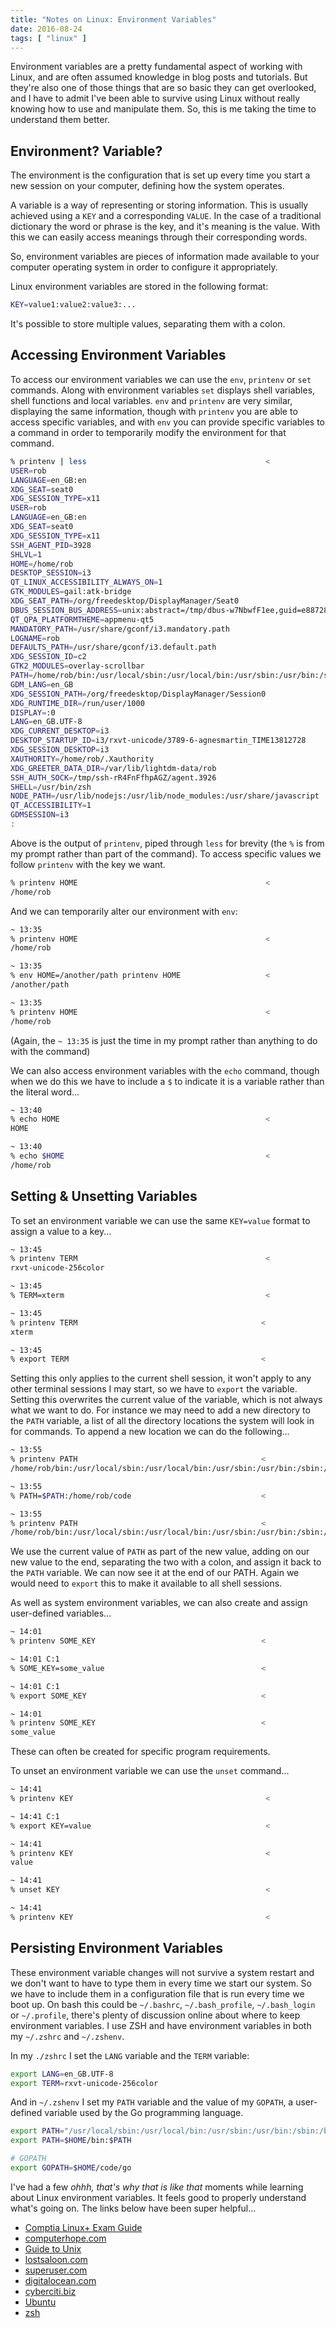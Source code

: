 ```yaml
---
title: "Notes on Linux: Environment Variables"
date: 2016-08-24
tags: [ "linux" ]
---
```


Environment variables are a pretty fundamental aspect of working with Linux, and
are often assumed knowledge in blog posts and tutorials. But they're also one of
those things that are so basic they can get overlooked, and I have to admit I've
been able to survive using Linux without really knowing how to use and
manipulate them. So, this is me taking the time to understand them better.

## Environment? Variable?

The environment is the configuration that is set up every time you start a new
session on your computer, defining how the system operates.

A variable is a way of representing or storing information. This is usually
achieved using a `KEY` and a corresponding `VALUE`. In the case of a traditional
dictionary the word or phrase is the key, and it's meaning is the value. With
this we can easily access meanings through their corresponding words.

So, environment variables are pieces of information made available to your
computer operating system in order to configure it appropriately.

Linux environment variables are stored in the following format:

```bash
KEY=value1:value2:value3:...
```

It's possible to store multiple values, separating them with a colon.

## Accessing Environment Variables

To access our environment variables we can use the `env`, `printenv` or `set`
commands. Along with environment variables `set` displays shell variables, shell
functions and local variables. `env` and `printenv` are very similar, displaying
the same information, though with `printenv` you are able to access specific
variables, and with `env` you can provide specific variables to a command in
order to temporarily modify the environment for that command.

```bash
% printenv | less                                        <
USER=rob
LANGUAGE=en_GB:en
XDG_SEAT=seat0
XDG_SESSION_TYPE=x11
USER=rob
LANGUAGE=en_GB:en
XDG_SEAT=seat0
XDG_SESSION_TYPE=x11
SSH_AGENT_PID=3928
SHLVL=1
HOME=/home/rob
DESKTOP_SESSION=i3
QT_LINUX_ACCESSIBILITY_ALWAYS_ON=1
GTK_MODULES=gail:atk-bridge
XDG_SEAT_PATH=/org/freedesktop/DisplayManager/Seat0
DBUS_SESSION_BUS_ADDRESS=unix:abstract=/tmp/dbus-w7NbwfF1ee,guid=e8872840b094e30cfe473cae57bd4b7d
QT_QPA_PLATFORMTHEME=appmenu-qt5
MANDATORY_PATH=/usr/share/gconf/i3.mandatory.path
LOGNAME=rob
DEFAULTS_PATH=/usr/share/gconf/i3.default.path
XDG_SESSION_ID=c2
GTK2_MODULES=overlay-scrollbar
PATH=/home/rob/bin:/usr/local/sbin:/usr/local/bin:/usr/sbin:/usr/bin:/sbin:/bin:/usr/games:/usr/local/games:/usr/local/go/bin:/home/rob/code/go/bin
GDM_LANG=en_GB
XDG_SESSION_PATH=/org/freedesktop/DisplayManager/Session0
XDG_RUNTIME_DIR=/run/user/1000
DISPLAY=:0
LANG=en_GB.UTF-8
XDG_CURRENT_DESKTOP=i3
DESKTOP_STARTUP_ID=i3/rxvt-unicode/3789-6-agnesmartin_TIME13812728
XDG_SESSION_DESKTOP=i3
XAUTHORITY=/home/rob/.Xauthority
XDG_GREETER_DATA_DIR=/var/lib/lightdm-data/rob
SSH_AUTH_SOCK=/tmp/ssh-rR4FnFfhpAGZ/agent.3926
SHELL=/usr/bin/zsh
NODE_PATH=/usr/lib/nodejs:/usr/lib/node_modules:/usr/share/javascript
QT_ACCESSIBILITY=1
GDMSESSION=i3
:
```

Above is the output of `printenv`, piped through `less` for brevity (the `%`
is from my prompt rather than part of the command). To access specific values
we follow `printenv` with the key we want.

```bash
% printenv HOME                                          <
/home/rob
```

And we can temporarily alter our environment with `env`:

```bash
~ 13:35
% printenv HOME                                          <
/home/rob

~ 13:35
% env HOME=/another/path printenv HOME                   <
/another/path

~ 13:35
% printenv HOME                                          <
/home/rob
```

(Again, the `~ 13:35` is just the time in my prompt rather than anything to do
with the command)

We can also access environment variables with the `echo` command, though when we
do this we have to include a `$` to indicate it is a variable rather than the
literal word...

```bash
~ 13:40
% echo HOME                                              <
HOME

~ 13:40
% echo $HOME                                             <
/home/rob
```

## Setting & Unsetting Variables

To set an environment variable we can use the same `KEY=value` format to assign
a value to a key...

```bash
~ 13:45
% printenv TERM                                          <
rxvt-unicode-256color

~ 13:45
% TERM=xterm                                             <

~ 13:45
% printenv TERM                                         <
xterm

~ 13:45
% export TERM                                           <
```

Setting this only applies to the current shell session, it won't apply to any
other terminal sessions I may start, so we have to `export` the variable.
Setting this overwrites the current value of the variable, which is not always
what we want to do. For instance we may need to add a new directory to the `PATH` variable, a list of all the directory locations the system will look in for commands. To append a new location we can do the following...

```bash
~ 13:55
% printenv PATH                                         <
/home/rob/bin:/usr/local/sbin:/usr/local/bin:/usr/sbin:/usr/bin:/sbin:/bin:/usr/games:/usr/local/games:/usr/local/go/bin:/home/rob/code/go/bin

~ 13:55
% PATH=$PATH:/home/rob/code                             <

~ 13:55
% printenv PATH                                         <
/home/rob/bin:/usr/local/sbin:/usr/local/bin:/usr/sbin:/usr/bin:/sbin:/bin:/usr/games:/usr/local/games:/usr/local/go/bin:/home/rob/code/go/bin:/home/rob/code
```

We use the current value of `PATH` as part of the new value, adding on our new
value to the end, separating the two with a colon, and assign it back to the
`PATH` variable. We can now see it at the end of our PATH. Again we would need
to `export` this to make it available to all shell sessions.

As well as system environment variables, we can also create and assign
user-defined variables...

```bash
~ 14:01
% printenv SOME_KEY                                     <

~ 14:01 C:1
% SOME_KEY=some_value                                   <

~ 14:01 C:1
% export SOME_KEY                                       <

~ 14:01
% printenv SOME_KEY                                     <
some_value
```

These can often be created for specific program requirements.

To unset an environment variable we can use the `unset` command...

```bash
~ 14:41
% printenv KEY                                           <

~ 14:41 C:1
% export KEY=value                                       <

~ 14:41
% printenv KEY                                           <
value

~ 14:41
% unset KEY                                              <

~ 14:41
% printenv KEY                                           <

```

## Persisting Environment Variables

These environment variable changes will not survive a system restart and we
don't want to have to type them in every time we start our system. So we have to
include them in a configuration file that is run every time we boot up. On bash
this could be `~/.bashrc`, `~/.bash_profile`, `~/.bash_login` or `~/.profile`,
there's plenty of discussion online about where to keep environment variables. I
use ZSH and have environment variables in both my `~/.zshrc` and `~/.zshenv`.

In my `./zshrc` I set the `LANG` variable and the `TERM` variable:

```bash
export LANG=en_GB.UTF-8
export TERM=rxvt-unicode-256color
```

And in `~/.zshenv` I set my `PATH` variable and the value of my `GOPATH`, a
user-defined variable used by the Go programming language.

```bash
export PATH="/usr/local/sbin:/usr/local/bin:/usr/sbin:/usr/bin:/sbin:/bin:/usr/games:/usr/local/games"
export PATH=$HOME/bin:$PATH

# GOPATH
export GOPATH=$HOME/code/go
```

I've had a few *ohhh, that's why that is like that* moments while learning about
Linux environment variables. It feels good to properly understand what's
going on. The links below have been super helpful...

- [Comptia Linux+ Exam Guide](https://www.amazon.co.uk/CompTIA-Certification-LX0-103-LX0-104-101-400/dp/0071841687/ref=sr_1_1?ie=UTF8&qid=1472046714&sr=8-1&keywords=comptia+linux)
- [computerhope.com](http://www.computerhope.com/unix/uenv.htm)
- [Guide to Unix](https://en.wikibooks.org/wiki/Guide_to_Unix/Environment_Variables)
- [lostsaloon.com](http://www.lostsaloon.com/technology/how-to-view-edit-and-delete-an-environment-variable-in-linux/)
- [superuser.com](https://superuser.com/questions/284342/what-are-path-and-other-environment-variables-and-how-can-i-set-or-use-them)
- [digitalocean.com](https://www.digitalocean.com/community/tutorials/how-to-read-and-set-environmental-and-shell-variables-on-a-linux-vps)
- [cyberciti.biz](http://www.cyberciti.biz/faq/linux-list-all-environment-variables-env-command/)
- [Ubuntu](https://help.ubuntu.com/community/EnvironmentVariables)
- [zsh](http://zsh.sourceforge.net/Intro/intro_3.html)
